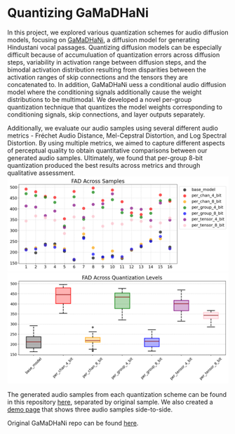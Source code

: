 # Quantizing GaMaDHaNi
In this project, we explored various quantization schemes for audio diffusion models, focusing on [GaMaDHaNi](https://github.com/snnithya/GaMaDHaNi), a diffusion model for generating Hindustani vocal passages. Quantizing diffusion models can be especially difficult because of accumuluation of quantization errors across diffusion steps, variability in activation range between diffusion steps, and the bimodal activation distribution resulting from disparities between the activation ranges of skip connections and the tensors they are concatenated to. In addition, GaMaDHaNi uess a conditional audio diffusion model where the conditioning signals additionally cause the weight distributions to be multimodal. We developed a novel per-group quantization technique that quantizes the model weights corresponding to conditioning signals, skip connections, and layer outputs separately. 


Additionally, we evaluate our audio samples using several different audio metrics - Fréchet Audio Distance, Mel-Cepstral Distortion, and Log Spectral Distortion. By using multiple metrics, we aimed to capture different aspects of perceptual quality to obtain quantitative comparisons between our generated audio samples. Ultimately, we found that per-group 8-bit quantization produced the best results across metrics and through qualitative assessment.
![FAD dotplot](eval/examples/wavs/FAD_dotplot.png)
![FAD boxplot](eval/examples/wavs/FAD_boxplot.png)


The generated audio samples from each quantization scheme can be found in this repository [here](eval/examples/wavs), separated by original sample. We also created a [demo page](https://buttery-hair-d59.notion.site/151126c18dd6803b9431dcc7f7ad470e?v=5b8a8c4e23ea46979573158670f636d5) that shows three audio samples side-to-side.

Original GaMaDHaNi repo can be found [here](https://github.com/snnithya/GaMaDHaNi).
